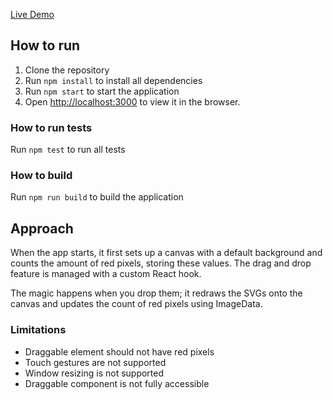 [Live Demo](http://localhost:3000) 

## How to run

1. Clone the repository
2. Run `npm install` to install all dependencies
3. Run `npm start` to start the application
4. Open [http://localhost:3000](http://localhost:3000) to view it in the browser.

### How to run tests
Run `npm test` to run all tests

### How to build
Run `npm run build` to build the application

## Approach

When the app starts, it first sets up a canvas with a default background and counts the amount of red pixels, storing these values. The drag and drop feature is managed with a custom React hook.

The magic happens when you drop them; it redraws the SVGs onto the canvas and updates the count of red pixels using ImageData.

### Limitations
* Draggable element should not have red pixels
* Touch gestures are not supported
* Window resizing is not supported
* Draggable component is not fully accessible